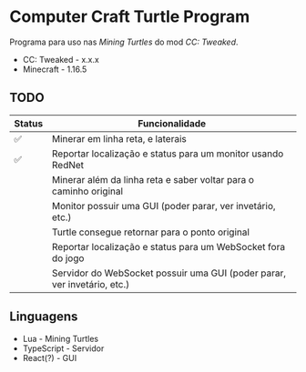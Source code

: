 #  Computer Craft Turtle Program

Programa para uso nas _Mining Turtles_ do mod _CC: Tweaked_.

- CC: Tweaked - x.x.x
- Minecraft - 1.16.5

## TODO
| Status | Funcionalidade |
| ------ | ---------------|
|  ✅  |Minerar em linha reta, e laterais
| ✅  |Reportar localização e status para um monitor usando RedNet
| |  Minerar além da linha reta e saber voltar para o caminho original
| | Monitor possuir uma GUI (poder parar, ver invetário, etc.)
| |  Turtle consegue retornar para o ponto original
| |  Reportar localização e status para um WebSocket fora do jogo
| |  Servidor do WebSocket possuir uma GUI (poder parar, ver invetário, etc.)

## Linguagens

- Lua - Mining Turtles
- TypeScript - Servidor
- React(?) - GUI




